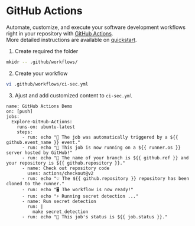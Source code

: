 # GitHub Actions

Automate, customize, and execute your software development workflows right in your repository with [GitHub Actions](https://docs.github.com/en/actions).  
More detailed instructions are available on [quickstart](https://docs.github.com/en/actions/quickstart).

1. Create required the folder
```bash
mkidr -- .github/workflows/
```

2. Create your workflow
```bash
vi .github/workflows/ci-sec.yml
```

3. Ajust and add customized content to `ci-sec.yml`
```
name: GitHub Actions Demo
on: [push]
jobs:
  Explore-GitHub-Actions:
    runs-on: ubuntu-latest
    steps:
      - run: echo "🎉 The job was automatically triggered by a ${{ github.event_name }} event."
      - run: echo "🐧 This job is now running on a ${{ runner.os }} server hosted by GitHub!"
      - run: echo "🔎 The name of your branch is ${{ github.ref }} and your repository is ${{ github.repository }}."
      - name: Check out repository code
        uses: actions/checkout@v2
      - run: echo "💡 The ${{ github.repository }} repository has been cloned to the runner."
      - run: echo "🖥️ The workflow is now ready!"
      - run: echo "⚡ Running secret detection ..."
      - name: Run secret detection
        run: |
          make secret_detection
      - run: echo "🍏 This job's status is ${{ job.status }}."
```
